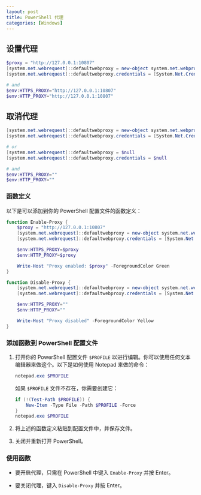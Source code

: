 ```yaml
---
layout: post
title: PowerShell 代理
categories: [Windows]
---
```


## 设置代理

```powershell  
$proxy = "http://127.0.0.1:10807"
[system.net.webrequest]::defaultwebproxy = new-object system.net.webproxy($proxy)
[system.net.webrequest]::defaultwebproxy.credentials = [System.Net.CredentialCache]::DefaultNetworkCredentials

# and 
$env:HTTPS_PROXY="http://127.0.0.1:10807"
$env:HTTP_PROXY="http://127.0.0.1:10807"

```

## 取消代理

```powershell
[system.net.webrequest]::defaultwebproxy = new-object system.net.webproxy
[system.net.webrequest]::defaultwebproxy.credentials = [System.Net.CredentialCache]::DefaultNetworkCredentials

# or 
[system.net.webrequest]::defaultwebproxy = $null
[system.net.webrequest]::defaultwebproxy.credentials = $null

# and 
$env:HTTPS_PROXY=""
$env:HTTP_PROXY=""
```

### 函数定义
以下是可以添加到你的 PowerShell 配置文件的函数定义：

```PowerShell
function Enable-Proxy {
    $proxy = "http://127.0.0.1:10807"
    [system.net.webrequest]::defaultwebproxy = new-object system.net.webproxy($proxy)
    [system.net.webrequest]::defaultwebproxy.credentials = [System.Net.CredentialCache]::DefaultNetworkCredentials

    $env:HTTPS_PROXY=$proxy
    $env:HTTP_PROXY=$proxy

    Write-Host "Proxy enabled: $proxy" -ForegroundColor Green
}

function Disable-Proxy {
    [system.net.webrequest]::defaultwebproxy = new-object system.net.webproxy
    [system.net.webrequest]::defaultwebproxy.credentials = [System.Net.CredentialCache]::DefaultNetworkCredentials

    $env:HTTPS_PROXY=""
    $env:HTTP_PROXY=""

    Write-Host "Proxy disabled" -ForegroundColor Yellow
}
```

### 添加函数到 PowerShell 配置文件
1. 打开你的 PowerShell 配置文件 `$PROFILE` 以进行编辑。你可以使用任何文本编辑器来做这个。以下是如何使用 Notepad 来做的命令：
    ```PowerShell
    notepad.exe $PROFILE
    ```
    如果 `$PROFILE` 文件不存在，你需要创建它：
    ```PowerShell
    if (!(Test-Path $PROFILE)) {
        New-Item -Type File -Path $PROFILE -Force
    }
    notepad.exe $PROFILE
    ```
   
2. 将上述的函数定义粘贴到配置文件中，并保存文件。

3. 关闭并重新打开 PowerShell。

### 使用函数
- 要开启代理，只需在 PowerShell 中键入 `Enable-Proxy` 并按 Enter。
  
- 要关闭代理，键入 `Disable-Proxy` 并按 Enter。
